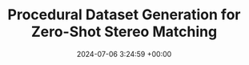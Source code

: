 ---
layout: post
title:  "Procedural Dataset Generation for Zero-Shot Stereo Matching"
date:   2024-07-06 3:24:59 +00:00
image: /images/procstereo.png
categories: research    
authors: "David Yan, Alexander Raistrick, Jia Deng"
paper: https://arxiv.org/abs/2504.16930
code: https://github.com/princeton-vl/InfinigenStereo
---
